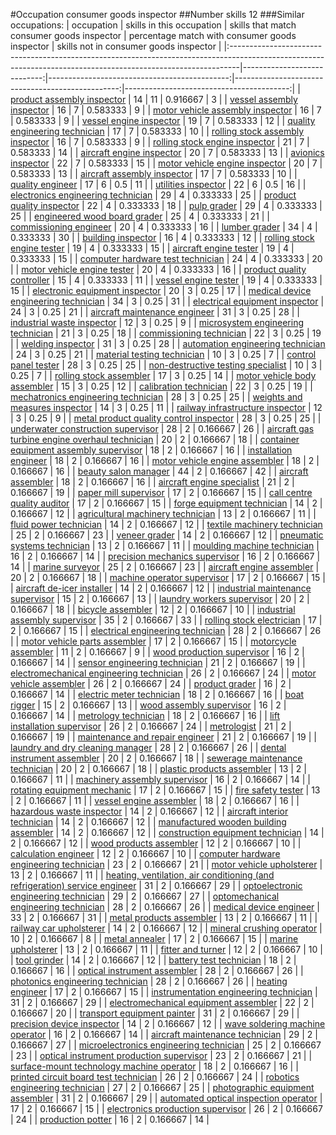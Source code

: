 #Occupation consumer goods inspector
##Number skills 12
###Similar occupations:
| occupation                                                                                                                                                    |   skills in this occupation |   skills that match consumer goods inspector |   percentage match with consumer goods inspector |   skills not in consumer goods inspector |
|:--------------------------------------------------------------------------------------------------------------------------------------------------------------|----------------------------:|---------------------------------------------:|-------------------------------------------------:|-----------------------------------------:|
| [product assembly inspector](product_assembly_inspector.md)                                                                                                   |                          14 |                                           11 |                                         0.916667 |                                        3 |
| [vessel assembly inspector](vessel_assembly_inspector.md)                                                                                                     |                          16 |                                            7 |                                         0.583333 |                                        9 |
| [motor vehicle assembly inspector](motor_vehicle_assembly_inspector.md)                                                                                       |                          16 |                                            7 |                                         0.583333 |                                        9 |
| [vessel engine inspector](vessel_engine_inspector.md)                                                                                                         |                          19 |                                            7 |                                         0.583333 |                                       12 |
| [quality engineering technician](quality_engineering_technician.md)                                                                                           |                          17 |                                            7 |                                         0.583333 |                                       10 |
| [rolling stock assembly inspector](rolling_stock_assembly_inspector.md)                                                                                       |                          16 |                                            7 |                                         0.583333 |                                        9 |
| [rolling stock engine inspector](rolling_stock_engine_inspector.md)                                                                                           |                          21 |                                            7 |                                         0.583333 |                                       14 |
| [aircraft engine inspector](aircraft_engine_inspector.md)                                                                                                     |                          20 |                                            7 |                                         0.583333 |                                       13 |
| [avionics inspector](avionics_inspector.md)                                                                                                                   |                          22 |                                            7 |                                         0.583333 |                                       15 |
| [motor vehicle engine inspector](motor_vehicle_engine_inspector.md)                                                                                           |                          20 |                                            7 |                                         0.583333 |                                       13 |
| [aircraft assembly inspector](aircraft_assembly_inspector.md)                                                                                                 |                          17 |                                            7 |                                         0.583333 |                                       10 |
| [quality engineer](quality_engineer.md)                                                                                                                       |                          17 |                                            6 |                                         0.5      |                                       11 |
| [utilities inspector](utilities_inspector.md)                                                                                                                 |                          22 |                                            6 |                                         0.5      |                                       16 |
| [electronics engineering technician](electronics_engineering_technician.md)                                                                                   |                          29 |                                            4 |                                         0.333333 |                                       25 |
| [product quality inspector](product_quality_inspector.md)                                                                                                     |                          22 |                                            4 |                                         0.333333 |                                       18 |
| [pulp grader](pulp_grader.md)                                                                                                                                 |                          29 |                                            4 |                                         0.333333 |                                       25 |
| [engineered wood board grader](engineered_wood_board_grader.md)                                                                                               |                          25 |                                            4 |                                         0.333333 |                                       21 |
| [commissioning engineer](commissioning_engineer.md)                                                                                                           |                          20 |                                            4 |                                         0.333333 |                                       16 |
| [lumber grader](lumber_grader.md)                                                                                                                             |                          34 |                                            4 |                                         0.333333 |                                       30 |
| [building inspector](building_inspector.md)                                                                                                                   |                          16 |                                            4 |                                         0.333333 |                                       12 |
| [rolling stock engine tester](rolling_stock_engine_tester.md)                                                                                                 |                          19 |                                            4 |                                         0.333333 |                                       15 |
| [aircraft engine tester](aircraft_engine_tester.md)                                                                                                           |                          19 |                                            4 |                                         0.333333 |                                       15 |
| [computer hardware test technician](computer_hardware_test_technician.md)                                                                                     |                          24 |                                            4 |                                         0.333333 |                                       20 |
| [motor vehicle engine tester](motor_vehicle_engine_tester.md)                                                                                                 |                          20 |                                            4 |                                         0.333333 |                                       16 |
| [product quality controller](product_quality_controller.md)                                                                                                   |                          15 |                                            4 |                                         0.333333 |                                       11 |
| [vessel engine tester](vessel_engine_tester.md)                                                                                                               |                          19 |                                            4 |                                         0.333333 |                                       15 |
| [electronic equipment inspector](electronic_equipment_inspector.md)                                                                                           |                          20 |                                            3 |                                         0.25     |                                       17 |
| [medical device engineering technician](medical_device_engineering_technician.md)                                                                             |                          34 |                                            3 |                                         0.25     |                                       31 |
| [electrical equipment inspector](electrical_equipment_inspector.md)                                                                                           |                          24 |                                            3 |                                         0.25     |                                       21 |
| [aircraft maintenance engineer](aircraft_maintenance_engineer.md)                                                                                             |                          31 |                                            3 |                                         0.25     |                                       28 |
| [industrial waste inspector](industrial_waste_inspector.md)                                                                                                   |                          12 |                                            3 |                                         0.25     |                                        9 |
| [microsystem engineering technician](microsystem_engineering_technician.md)                                                                                   |                          21 |                                            3 |                                         0.25     |                                       18 |
| [commissioning technician](commissioning_technician.md)                                                                                                       |                          22 |                                            3 |                                         0.25     |                                       19 |
| [welding inspector](welding_inspector.md)                                                                                                                     |                          31 |                                            3 |                                         0.25     |                                       28 |
| [automation engineering technician](automation_engineering_technician.md)                                                                                     |                          24 |                                            3 |                                         0.25     |                                       21 |
| [material testing technician](material_testing_technician.md)                                                                                                 |                          10 |                                            3 |                                         0.25     |                                        7 |
| [control panel tester](control_panel_tester.md)                                                                                                               |                          28 |                                            3 |                                         0.25     |                                       25 |
| [non-destructive testing specialist](non-destructive_testing_specialist.md)                                                                                   |                          10 |                                            3 |                                         0.25     |                                        7 |
| [rolling stock assembler](rolling_stock_assembler.md)                                                                                                         |                          17 |                                            3 |                                         0.25     |                                       14 |
| [motor vehicle body assembler](motor_vehicle_body_assembler.md)                                                                                               |                          15 |                                            3 |                                         0.25     |                                       12 |
| [calibration technician](calibration_technician.md)                                                                                                           |                          22 |                                            3 |                                         0.25     |                                       19 |
| [mechatronics engineering technician](mechatronics_engineering_technician.md)                                                                                 |                          28 |                                            3 |                                         0.25     |                                       25 |
| [weights and measures inspector](weights_and_measures_inspector.md)                                                                                           |                          14 |                                            3 |                                         0.25     |                                       11 |
| [railway infrastructure inspector](railway_infrastructure_inspector.md)                                                                                       |                          12 |                                            3 |                                         0.25     |                                        9 |
| [metal product quality control inspector](metal_product_quality_control_inspector.md)                                                                         |                          28 |                                            3 |                                         0.25     |                                       25 |
| [underwater construction supervisor](underwater_construction_supervisor.md)                                                                                   |                          28 |                                            2 |                                         0.166667 |                                       26 |
| [aircraft gas turbine engine overhaul technician](aircraft_gas_turbine_engine_overhaul_technician.md)                                                         |                          20 |                                            2 |                                         0.166667 |                                       18 |
| [container equipment assembly supervisor](container_equipment_assembly_supervisor.md)                                                                         |                          18 |                                            2 |                                         0.166667 |                                       16 |
| [installation engineer](installation_engineer.md)                                                                                                             |                          18 |                                            2 |                                         0.166667 |                                       16 |
| [motor vehicle engine assembler](motor_vehicle_engine_assembler.md)                                                                                           |                          18 |                                            2 |                                         0.166667 |                                       16 |
| [beauty salon manager](beauty_salon_manager.md)                                                                                                               |                          44 |                                            2 |                                         0.166667 |                                       42 |
| [aircraft assembler](aircraft_assembler.md)                                                                                                                   |                          18 |                                            2 |                                         0.166667 |                                       16 |
| [aircraft engine specialist](aircraft_engine_specialist.md)                                                                                                   |                          21 |                                            2 |                                         0.166667 |                                       19 |
| [paper mill supervisor](paper_mill_supervisor.md)                                                                                                             |                          17 |                                            2 |                                         0.166667 |                                       15 |
| [call centre quality auditor](call_centre_quality_auditor.md)                                                                                                 |                          17 |                                            2 |                                         0.166667 |                                       15 |
| [forge equipment technician](forge_equipment_technician.md)                                                                                                   |                          14 |                                            2 |                                         0.166667 |                                       12 |
| [agricultural machinery technician](agricultural_machinery_technician.md)                                                                                     |                          13 |                                            2 |                                         0.166667 |                                       11 |
| [fluid power technician](fluid_power_technician.md)                                                                                                           |                          14 |                                            2 |                                         0.166667 |                                       12 |
| [textile machinery technician](textile_machinery_technician.md)                                                                                               |                          25 |                                            2 |                                         0.166667 |                                       23 |
| [veneer grader](veneer_grader.md)                                                                                                                             |                          14 |                                            2 |                                         0.166667 |                                       12 |
| [pneumatic systems technician](pneumatic_systems_technician.md)                                                                                               |                          13 |                                            2 |                                         0.166667 |                                       11 |
| [moulding machine technician](moulding_machine_technician.md)                                                                                                 |                          16 |                                            2 |                                         0.166667 |                                       14 |
| [precision mechanics supervisor](precision_mechanics_supervisor.md)                                                                                           |                          16 |                                            2 |                                         0.166667 |                                       14 |
| [marine surveyor](marine_surveyor.md)                                                                                                                         |                          25 |                                            2 |                                         0.166667 |                                       23 |
| [aircraft engine assembler](aircraft_engine_assembler.md)                                                                                                     |                          20 |                                            2 |                                         0.166667 |                                       18 |
| [machine operator supervisor](machine_operator_supervisor.md)                                                                                                 |                          17 |                                            2 |                                         0.166667 |                                       15 |
| [aircraft de-icer installer](aircraft_de-icer_installer.md)                                                                                                   |                          14 |                                            2 |                                         0.166667 |                                       12 |
| [industrial maintenance supervisor](industrial_maintenance_supervisor.md)                                                                                     |                          15 |                                            2 |                                         0.166667 |                                       13 |
| [laundry workers supervisor](laundry_workers_supervisor.md)                                                                                                   |                          20 |                                            2 |                                         0.166667 |                                       18 |
| [bicycle assembler](bicycle_assembler.md)                                                                                                                     |                          12 |                                            2 |                                         0.166667 |                                       10 |
| [industrial assembly supervisor](industrial_assembly_supervisor.md)                                                                                           |                          35 |                                            2 |                                         0.166667 |                                       33 |
| [rolling stock electrician](rolling_stock_electrician.md)                                                                                                     |                          17 |                                            2 |                                         0.166667 |                                       15 |
| [electrical engineering technician](electrical_engineering_technician.md)                                                                                     |                          28 |                                            2 |                                         0.166667 |                                       26 |
| [motor vehicle parts assembler](motor_vehicle_parts_assembler.md)                                                                                             |                          17 |                                            2 |                                         0.166667 |                                       15 |
| [motorcycle assembler](motorcycle_assembler.md)                                                                                                               |                          11 |                                            2 |                                         0.166667 |                                        9 |
| [wood production supervisor](wood_production_supervisor.md)                                                                                                   |                          16 |                                            2 |                                         0.166667 |                                       14 |
| [sensor engineering technician](sensor_engineering_technician.md)                                                                                             |                          21 |                                            2 |                                         0.166667 |                                       19 |
| [electromechanical engineering technician](electromechanical_engineering_technician.md)                                                                       |                          26 |                                            2 |                                         0.166667 |                                       24 |
| [motor vehicle assembler](motor_vehicle_assembler.md)                                                                                                         |                          26 |                                            2 |                                         0.166667 |                                       24 |
| [product grader](product_grader.md)                                                                                                                           |                          16 |                                            2 |                                         0.166667 |                                       14 |
| [electric meter technician](electric_meter_technician.md)                                                                                                     |                          18 |                                            2 |                                         0.166667 |                                       16 |
| [boat rigger](boat_rigger.md)                                                                                                                                 |                          15 |                                            2 |                                         0.166667 |                                       13 |
| [wood assembly supervisor](wood_assembly_supervisor.md)                                                                                                       |                          16 |                                            2 |                                         0.166667 |                                       14 |
| [metrology technician](metrology_technician.md)                                                                                                               |                          18 |                                            2 |                                         0.166667 |                                       16 |
| [lift installation supervisor](lift_installation_supervisor.md)                                                                                               |                          26 |                                            2 |                                         0.166667 |                                       24 |
| [metrologist](metrologist.md)                                                                                                                                 |                          21 |                                            2 |                                         0.166667 |                                       19 |
| [maintenance and repair engineer](maintenance_and_repair_engineer.md)                                                                                         |                          21 |                                            2 |                                         0.166667 |                                       19 |
| [laundry and dry cleaning manager](laundry_and_dry_cleaning_manager.md)                                                                                       |                          28 |                                            2 |                                         0.166667 |                                       26 |
| [dental instrument assembler](dental_instrument_assembler.md)                                                                                                 |                          20 |                                            2 |                                         0.166667 |                                       18 |
| [sewerage maintenance technician](sewerage_maintenance_technician.md)                                                                                         |                          20 |                                            2 |                                         0.166667 |                                       18 |
| [plastic products assembler](plastic_products_assembler.md)                                                                                                   |                          13 |                                            2 |                                         0.166667 |                                       11 |
| [machinery assembly supervisor](machinery_assembly_supervisor.md)                                                                                             |                          16 |                                            2 |                                         0.166667 |                                       14 |
| [rotating equipment mechanic](rotating_equipment_mechanic.md)                                                                                                 |                          17 |                                            2 |                                         0.166667 |                                       15 |
| [fire safety tester](fire_safety_tester.md)                                                                                                                   |                          13 |                                            2 |                                         0.166667 |                                       11 |
| [vessel engine assembler](vessel_engine_assembler.md)                                                                                                         |                          18 |                                            2 |                                         0.166667 |                                       16 |
| [hazardous waste inspector](hazardous_waste_inspector.md)                                                                                                     |                          14 |                                            2 |                                         0.166667 |                                       12 |
| [aircraft interior technician](aircraft_interior_technician.md)                                                                                               |                          14 |                                            2 |                                         0.166667 |                                       12 |
| [manufactured wooden building assembler](manufactured_wooden_building_assembler.md)                                                                           |                          14 |                                            2 |                                         0.166667 |                                       12 |
| [construction equipment technician](construction_equipment_technician.md)                                                                                     |                          14 |                                            2 |                                         0.166667 |                                       12 |
| [wood products assembler](wood_products_assembler.md)                                                                                                         |                          12 |                                            2 |                                         0.166667 |                                       10 |
| [calculation engineer](calculation_engineer.md)                                                                                                               |                          12 |                                            2 |                                         0.166667 |                                       10 |
| [computer hardware engineering technician](computer_hardware_engineering_technician.md)                                                                       |                          23 |                                            2 |                                         0.166667 |                                       21 |
| [motor vehicle upholsterer](motor_vehicle_upholsterer.md)                                                                                                     |                          13 |                                            2 |                                         0.166667 |                                       11 |
| [heating, ventilation, air conditioning (and refrigeration) service engineer](heating,_ventilation,_air_conditioning_(and_refrigeration)_service_engineer.md) |                          31 |                                            2 |                                         0.166667 |                                       29 |
| [optoelectronic engineering technician](optoelectronic_engineering_technician.md)                                                                             |                          29 |                                            2 |                                         0.166667 |                                       27 |
| [optomechanical engineering technician](optomechanical_engineering_technician.md)                                                                             |                          28 |                                            2 |                                         0.166667 |                                       26 |
| [medical device engineer](medical_device_engineer.md)                                                                                                         |                          33 |                                            2 |                                         0.166667 |                                       31 |
| [metal products assembler](metal_products_assembler.md)                                                                                                       |                          13 |                                            2 |                                         0.166667 |                                       11 |
| [railway car upholsterer](railway_car_upholsterer.md)                                                                                                         |                          14 |                                            2 |                                         0.166667 |                                       12 |
| [mineral crushing operator](mineral_crushing_operator.md)                                                                                                     |                          10 |                                            2 |                                         0.166667 |                                        8 |
| [metal annealer](metal_annealer.md)                                                                                                                           |                          17 |                                            2 |                                         0.166667 |                                       15 |
| [marine upholsterer](marine_upholsterer.md)                                                                                                                   |                          13 |                                            2 |                                         0.166667 |                                       11 |
| [fitter and turner](fitter_and_turner.md)                                                                                                                     |                          12 |                                            2 |                                         0.166667 |                                       10 |
| [tool grinder](tool_grinder.md)                                                                                                                               |                          14 |                                            2 |                                         0.166667 |                                       12 |
| [battery test technician](battery_test_technician.md)                                                                                                         |                          18 |                                            2 |                                         0.166667 |                                       16 |
| [optical instrument assembler](optical_instrument_assembler.md)                                                                                               |                          28 |                                            2 |                                         0.166667 |                                       26 |
| [photonics engineering technician](photonics_engineering_technician.md)                                                                                       |                          28 |                                            2 |                                         0.166667 |                                       26 |
| [heating engineer](heating_engineer.md)                                                                                                                       |                          17 |                                            2 |                                         0.166667 |                                       15 |
| [instrumentation engineering technician](instrumentation_engineering_technician.md)                                                                           |                          31 |                                            2 |                                         0.166667 |                                       29 |
| [electromechanical equipment assembler](electromechanical_equipment_assembler.md)                                                                             |                          22 |                                            2 |                                         0.166667 |                                       20 |
| [transport equipment painter](transport_equipment_painter.md)                                                                                                 |                          31 |                                            2 |                                         0.166667 |                                       29 |
| [precision device inspector](precision_device_inspector.md)                                                                                                   |                          14 |                                            2 |                                         0.166667 |                                       12 |
| [wave soldering machine operator](wave_soldering_machine_operator.md)                                                                                         |                          16 |                                            2 |                                         0.166667 |                                       14 |
| [aircraft maintenance technician](aircraft_maintenance_technician.md)                                                                                         |                          29 |                                            2 |                                         0.166667 |                                       27 |
| [microelectronics engineering technician](microelectronics_engineering_technician.md)                                                                         |                          25 |                                            2 |                                         0.166667 |                                       23 |
| [optical instrument production supervisor](optical_instrument_production_supervisor.md)                                                                       |                          23 |                                            2 |                                         0.166667 |                                       21 |
| [surface-mount technology machine operator](surface-mount_technology_machine_operator.md)                                                                     |                          18 |                                            2 |                                         0.166667 |                                       16 |
| [printed circuit board test technician](printed_circuit_board_test_technician.md)                                                                             |                          26 |                                            2 |                                         0.166667 |                                       24 |
| [robotics engineering technician](robotics_engineering_technician.md)                                                                                         |                          27 |                                            2 |                                         0.166667 |                                       25 |
| [photographic equipment assembler](photographic_equipment_assembler.md)                                                                                       |                          31 |                                            2 |                                         0.166667 |                                       29 |
| [automated optical inspection operator](automated_optical_inspection_operator.md)                                                                             |                          17 |                                            2 |                                         0.166667 |                                       15 |
| [electronics production supervisor](electronics_production_supervisor.md)                                                                                     |                          26 |                                            2 |                                         0.166667 |                                       24 |
| [production potter](production_potter.md)                                                                                                                     |                          16 |                                            2 |                                         0.166667 |                                       14 |
